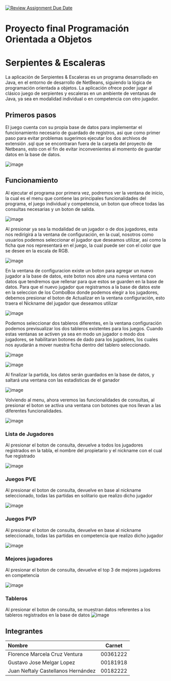 [![Review Assignment Due Date](https://classroom.github.com/assets/deadline-readme-button-24ddc0f5d75046c5622901739e7c5dd533143b0c8e959d652212380cedb1ea36.svg)](https://classroom.github.com/a/x6RO2a9L)
# Proyecto final Programación Orientada a Objetos

# Serpientes & Escaleras
La aplicación de Serpientes & Escaleras es un programa desarrollado en Java, en el entorno de desarrollo de NetBeans, siguiendo la lógica de programación orientada a objetos. La aplicación ofrece poder jugar al clásico juego de serpientes y escaleras en un ambiente de ventanas de Java, ya sea en modalidad individual o en competencia con otro jugador.

## Primeros pasos
El juego cuenta con su propia base de datos para implementar el funcionamiento necesario de guardado de registros, asi que como primer paso para evitar problemas sugerimos ejecutar los dos archivos de extensión .sql que se encontraran fuera de la carpeta del proyecto de Netbeans, esto con el fin de evitar inconvenientes al momento de guardar datos en la base de datos.

![image](https://github.com/II-CLASS/proyecto-final-grupo-07/assets/116671548/0e469e60-4768-4ba3-ab42-0ae146121136)


## Funcionamiento
Al ejecutar el programa por primera vez, podremos ver la ventana de inicio, la cual es el menu que contiene las principales funcionalidades del programa, el juego individual y competencia, un boton que ofrece todas las consultas necesarias y un boton de salida.

![image](https://github.com/II-CLASS/proyecto-final-grupo-07/assets/116671548/db2d03b2-28e1-45e6-92db-f36f463f5f67)


Al presionar ya sea la modalidad de un jugador o de dos jugadores, esta nos redirigirá  a la ventana de configuración, en la cual, nosotros como usuarios podemos seleccionar el jugador que deseamos utilizar, asi como la ficha que nos representará en el juego, la cual puede ser con el color que se desee en la escala de RGB. 

![image](https://github.com/II-CLASS/proyecto-final-grupo-07/assets/116671548/327fdf44-8527-4ea4-8ba8-39280e45a5f5)


En la ventana de configuracion existe un boton para agregar un nuevo jugador a la base de datos, este boton nos abre una nueva ventana con datos que tendremos que rellenar para que estos se guarden en la base de datos. Para que el nuevo jugador que registramos a la base de datos este en la seleccion de los ComboBox donde podemos elegir a los jugadores, debemos presionar el boton de Actualizar en la ventana configuración, esto traera el Nickname del jugador que deseamos utilizar

![image](https://github.com/II-CLASS/proyecto-final-grupo-07/assets/116671548/d122feae-bb4d-43aa-b49c-5e0b6bb752a9)


Podemos seleccionar dos tableros diferentes, en la ventana configuración podemos previsualizar los dos tableros existentes para los juegos. Cuando estas ventanas se activen ya sea en modo un jugador o modo dos jugadores, se habilitaran botones de dado para los jugadores, los cuales nos ayudarán a mover nuestra ficha dentro del tablero seleccionado. 

![image](https://github.com/II-CLASS/proyecto-final-grupo-07/assets/116671548/71ca3a88-7642-478f-9edd-b5f5b838d13a)

![image](https://github.com/II-CLASS/proyecto-final-grupo-07/assets/116671548/3d1f0dff-6650-4393-8ad9-85125ba11431)


Al finalizar la partida, los datos serán guardados en la base de datos, y saltará una ventana con las estadisticas de el ganador

![image](https://github.com/II-CLASS/proyecto-final-grupo-07/assets/116671548/0568952d-199a-430f-830b-9a7e23004a74)


Volviendo al menu, ahora veremos las funcionalidades de consultas, al presionar el boton se activa una ventana con botones que nos llevan a las diferentes funcionalidades.

![image](https://github.com/II-CLASS/proyecto-final-grupo-07/assets/116671548/5b8ee905-7cb9-4f2c-8616-8246d03e5aa3)


### Lista de Jugadores 
Al presionar el boton de consulta, devuelve a todos los jugadores registrados en la tabla, el nombre del propietario y el nickname con el cual fue registrado 

![image](https://github.com/II-CLASS/proyecto-final-grupo-07/assets/116671548/748322ff-ac16-41f7-b6fb-8fdbb8ef8ef1)


### Juegos PVE 
Al presionar el boton de consulta, devuelve en base al nickname seleccionado, todas las partidas en solitario que realizo dicho jugador

![image](https://github.com/II-CLASS/proyecto-final-grupo-07/assets/116671548/9f3e5cfe-1a74-432c-ac1d-289655fe50ba)


### Juegos PVP
Al presionar el boton de consulta, devuelve en base al nickname seleccionado, todas las partidas en competencia que realizo dicho jugador

![image](https://github.com/II-CLASS/proyecto-final-grupo-07/assets/116671548/d7625ea2-7b2a-4c0b-b9bc-f7021c993998)


### Mejores jugadores 
Al presionar el boton de consulta, devuelve el top 3 de mejores jugadores en competencia

![image](https://github.com/II-CLASS/proyecto-final-grupo-07/assets/116671548/2cc62940-9744-43b5-bcda-87035cb36948)


### Tableros
Al presionar el boton de consulta, se muestran datos referentes a los tableros registrados en la base de datos
![image](https://github.com/II-CLASS/proyecto-final-grupo-07/assets/116671548/88d2ea1b-b13c-4328-895a-94f1fe36bd05)




## Integrantes

|  **Nombre**  | **Carnet** |
|:-------------|:----------:|
| Florence Marcela Cruz Ventura |  00361222 |
| Gustavo Jose Melgar Lopez |  00181918  |
| Juan Neftaly Castellanos Hernández |  00182222  |
